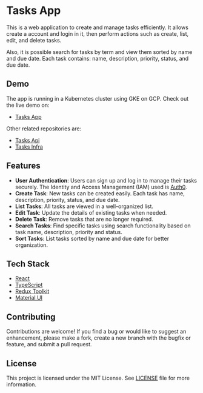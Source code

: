 # Tasks App

This is a web application to create and manage tasks efficiently. It allows create a account and login in it, then perform actions such as create, list, edit, and delete tasks. 

Also, it is possible search for tasks by term and view them sorted by name and due date. Each task contains: name, description, priority, status, and due date.

## Demo

The app is running in a Kubernetes cluster using GKE on GCP. Check out the live demo on: 

- [Tasks App](https://git.tasks.sesaque.com)

Other related repositories are:

- [Tasks Api](https://github.com/sesaquecruz/java-tasks-api)
- [Tasks Infra](https://github.com/sesaquecruz/k8s-tasks-infra)

## Features

- **User Authentication**: Users can sign up and log in to manage their tasks securely. The Identity and Access Management (IAM) used is [Auth0](https://auth0.com/).
- **Create Task**: New tasks can be created easily. Each task has name, description, priority, status, and due date.
- **List Tasks**: All tasks are viewed in a well-organized list.
- **Edit Task**: Update the details of existing tasks when needed.
- **Delete Task**: Remove tasks that are no longer required.
- **Search Tasks**: Find specific tasks using search functionality based on task name, description, priority and status.
- **Sort Tasks**: List tasks sorted by name and due date for better organization.

## Tech Stack

- [React](https://react.dev/)
- [TypeScript](https://www.typescriptlang.org/)
- [Redux Toolkit](https://redux-toolkit.js.org/)
- [Material UI](https://mui.com/)

## Contributing

Contributions are welcome! If you find a bug or would like to suggest an enhancement, please make a fork, create a new branch with the bugfix or feature, and submit a pull request.

## License

This project is licensed under the MIT License. See [LICENSE](./LICENSE) file for more information.
